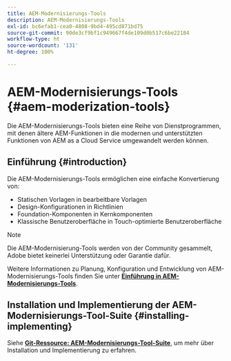 ```yaml
---
title: AEM-Modernisierungs-Tools
description: AEM-Modernisierungs-Tools
exl-id: bc6efab1-cea0-4808-9bd4-495cd871bd75
source-git-commit: 90de3cf9bf1c949667f4de109d0b517c6be22184
workflow-type: ht
source-wordcount: '131'
ht-degree: 100%

---
```


# AEM-Modernisierungs-Tools {#aem-moderization-tools}

Die AEM-Modernisierungs-Tools bieten eine Reihe von Dienstprogrammen, mit denen ältere AEM-Funktionen in die modernen und unterstützten Funktionen von AEM as a Cloud Service umgewandelt werden können.


## Einführung {#introduction}

Die AEM-Modernisierungs-Tools ermöglichen eine einfache Konvertierung von:

* Statischen Vorlagen in bearbeitbare Vorlagen
* Design-Konfigurationen in Richtlinien
* Foundation-Komponenten in Kernkomponenten
* Klassische Benutzeroberfläche in Touch-optimierte Benutzeroberfläche

>[!NOTE]
>Die AEM-Modernisierung-Tools werden von der Community gesammelt, Adobe bietet keinerlei Unterstützung oder Garantie dafür.

Weitere Informationen zu Planung, Konfiguration und Entwicklung von AEM-Modernisierungs-Tools finden Sie unter **[Einführung in AEM-Modernisierungs-Tools](https://opensource.adobe.com/aem-modernize-tools/)**.

## Installation und Implementierung der AEM-Modernisierungs-Tool-Suite {#installing-implementing}

Siehe **[Git-Ressource: AEM-Modernisierungs-Tool-Suite](https://github.com/adobe/aem-modernize-tools)**, um mehr über Installation und Implementierung zu erfahren.
